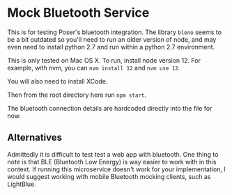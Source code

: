 # Mock Bluetooth Service

This is for testing Poser's bluetooth integration. The library `bleno` seems to be a bit outdated so you'll need to run an older version of node, and may even need to install python 2.7 and run within a python 2.7 environment.

This is only tested on Mac OS X. To run, install node version 12. For example, with nvm, you can `nvm install 12` and `nvm use 12`.

You will also need to install XCode.

Then from the root directory here run `npm start`.

The bluetooth connection details are hardcoded directly into the file for now.

## Alternatives

Admittedly it is difficult to test test a web app with bluetooth. One thing to note is that BLE (Bluetooth Low Energy) is way easier to work with in this context. If running this microservice doesn't work for your implementation, I would suggest working with mobile Bluetooth mocking clients, such as LightBlue. 